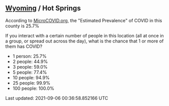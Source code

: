 
## [Wyoming](/united-states/wyoming) / Hot Springs

According to [MicroCOVID.org](http://microcovid.org),
the "Estimated Prevalence" of COVID in this county is 25.7%

If you interact with a certain number of people in this location
(all at once in a group, or spread out across the day), what is the chance that
1 or more of them has COVID?

- 1 person: 25.7%
- 2 people: 44.9%
- 3 people: 59.0%
- 5 people: 77.4%
- 10 people: 94.9%
- 25 people: 99.9%
- 100 people: 100.0%

Last updated: 2021-09-06 00:36:58.852166 UTC
